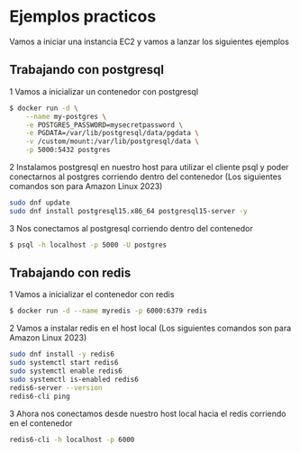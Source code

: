 # Ejemplos practicos

Vamos a iniciar una instancia EC2 y vamos a lanzar los siguientes ejemplos

## Trabajando con postgresql

1 Vamos a inicializar un contenedor con postgresql

```sh
$ docker run -d \
	--name my-postgres \
	-e POSTGRES_PASSWORD=mysecretpassword \
	-e PGDATA=/var/lib/postgresql/data/pgdata \
	-v /custom/mount:/var/lib/postgresql/data \
	-p 5000:5432 postgres
```

2 Instalamos postgresql en nuestro host para utilizar el cliente psql y poder conectarnos al postgres corriendo dentro del contenedor (Los siguientes comandos son para Amazon Linux 2023)

```sh
sudo dnf update
sudo dnf install postgresql15.x86_64 postgresql15-server -y
```

3 Nos conectamos al postgresql corriendo dentro del contenedor

```sh
$ psql -h localhost -p 5000 -U postgres
```


## Trabajando con redis

1 Vamos a inicializar el contenedor con redis

```sh
$ docker run -d --name myredis -p 6000:6379 redis
```

2 Vamos a instalar redis en el host local (Los siguientes comandos son para Amazon Linux 2023)

```sh
sudo dnf install -y redis6
sudo systemctl start redis6
sudo systemctl enable redis6
sudo systemctl is-enabled redis6
redis6-server --version
redis6-cli ping
```
3 Ahora nos conectamos desde nuestro host local hacia el redis corriendo en el contenedor

```sh
redis6-cli -h localhost -p 6000
```

